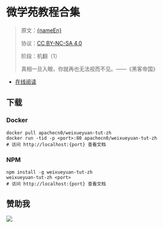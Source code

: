 <!--
    需要填充的占位符：
    
    README.md
    
        微学苑教程合集：文档中文名
        {nameEn}：文档英文名
        {urlEn}：文档原始链接
        wxy：域名前缀
        飞龙：负责人名称
        wizardforcel：负责人 Github 用户名
        562826179：负责人 QQ
        weixueyuan-tut-zh：ApacheCN 的 Github 仓库名称
        weixueyuan-tut-zh：DockerHub 仓库名称
        weixueyuan-tut-zh：PYPI 包名称
        weixueyuan-tut-zh：NPM 包名称
    
    CNAME
    
        wxy：域名前缀

    index.html
    
        微学苑教程合集：文档中文名
        #e51837：显示颜色
        weixueyuan-tut-zh：ApacheCN 的 Github 仓库名称

    asset/docsify-flygon-footer.js
    
        weixueyuan-tut-zh：ApacheCN 的 Github 仓库名称
-->

# 微学苑教程合集

> 原文：[{nameEn}]({urlEn})
> 
> 协议：[CC BY-NC-SA 4.0](http://creativecommons.org/licenses/by-nc-sa/4.0/)
> 
> 阶段：机翻（1）
> 
> 真相一旦入眼，你就再也无法视而不见。——《黑客帝国》

* [在线阅读](https://wxy.flygon.net)

## 下载

### Docker

```
docker pull apachecn0/weixueyuan-tut-zh
docker run -tid -p <port>:80 apachecn0/weixueyuan-tut-zh
# 访问 http://localhost:{port} 查看文档
```

### NPM

```
npm install -g weixueyuan-tut-zh
weixueyuan-tut-zh <port>
# 访问 http://localhost:{port} 查看文档
```

## 赞助我

![](https://img-blog.csdnimg.cn/20200112005920729.png)
